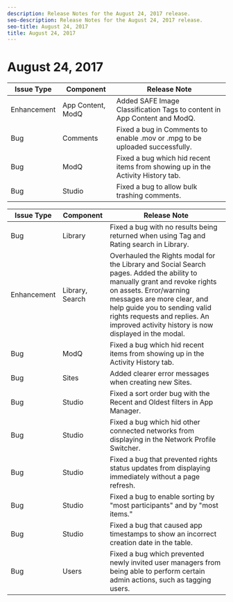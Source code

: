 ```yaml
---
description: Release Notes for the August 24, 2017 release.
seo-description: Release Notes for the August 24, 2017 release.
seo-title: August 24, 2017
title: August 24, 2017
---
```


# August 24, 2017

<table id="table_nyy_ryv_v1b"> 
 <title>Production Release</title> 
 <tgroup cols="3"> 
  <colspec colnum="1" colname="col1" /> 
  <colspec colnum="2" colname="col2" /> 
  <colspec colnum="3" colname="col3" /> 
  <thead> 
   <tr> 
    <th class="entry"><b>Issue Type</b></th> 
    <th class="entry"><b>Component</b></th> 
    <th class="entry"><b>Release Note</b></th> 
   </tr> 
  </thead> 
  <tbody> 
   <tr> 
    <td>Enhancement</td> 
    <td>App Content, ModQ</td> 
    <td>Added SAFE Image Classification Tags to content in App Content and ModQ.</td> 
   </tr>
   <tr> 
    <td>Bug</td> 
    <td>Comments</td> 
    <td>Fixed a bug in Comments to enable .mov or .mpg to be uploaded successfully.</td> 
   </tr> 
   <tr> 
    <td>Bug</td> 
    <td>ModQ</td> 
    <td>Fixed a bug which hid recent items from showing up in the Activity History tab.</td> 
   </tr> 
   <tr> 
    <td>Bug</td> 
    <td>Studio</td> 
    <td>Fixed a bug to allow bulk trashing comments.</td> 
   </tr> 
  </tbody> 
 </tgroup> 
</table>

<table id="table_sgz_1d5_z1b"> 
 <title>UAT Release</title> 
 <tgroup cols="3"> 
  <colspec colnum="1" colname="col1" /> 
  <colspec colnum="2" colname="col2" /> 
  <colspec colnum="3" colname="col3" /> 
  <thead> 
   <tr> 
    <th class="entry"><b>Issue Type</b></th> 
    <th class="entry"><b>Component</b></th> 
    <th class="entry"><b>Release Note</b></th> 
   </tr> 
  </thead> 
  <tbody> 
   <tr> 
    <td>Bug</td> 
    <td>Library</td> 
    <td>Fixed a bug with no results being returned when using Tag and Rating search in Library.</td> 
   </tr> 
   <tr> 
    <td>Enhancement</td> 
    <td>Library, Search</td> 
    <td>Overhauled the Rights modal for the Library and Social Search pages. Added the ability to manually grant and revoke rights on assets. Error/warning messages are more clear, and help guide you to sending valid rights requests and replies. An improved activity history is now displayed in the modal.</td> 
   </tr> 
   <tr> 
    <td>Bug</td> 
    <td>ModQ</td> 
    <td>Fixed a bug which hid recent items from showing up in the Activity History tab.</td> 
   </tr> 
   <tr> 
    <td>Bug</td> 
    <td>Sites</td> 
    <td>Added clearer error messages when creating new Sites.</td> 
   </tr> 
   <tr> 
    <td>Bug</td> 
    <td>Studio</td> 
    <td>Fixed a sort order bug with the Recent and Oldest filters in App Manager.</td> 
   </tr> 
   <tr> 
    <td>Bug</td> 
    <td>Studio</td> 
    <td>Fixed a bug which hid other connected networks from displaying in the Network Profile Switcher.</td> 
   </tr> 
   <tr> 
    <td>Bug</td> 
    <td>Studio</td> 
    <td>Fixed a bug that prevented rights status updates from displaying immediately without a page refresh.</td> 
   </tr> 
   <tr> 
    <td>Bug</td> 
    <td>Studio</td> 
    <td>Fixed a bug to enable sorting by "most participants" and by "most items."</td> 
   </tr> 
   <tr> 
    <td>Bug</td> 
    <td>Studio</td> 
    <td>Fixed a bug that caused app timestamps to show an incorrect creation date in the table.</td> 
   </tr> 
   <tr> 
    <td>Bug</td> 
    <td>Users</td> 
    <td>Fixed a bug which prevented newly invited user managers from being able to perform certain admin actions, such as tagging users.</td> 
   </tr> 
  </tbody> 
 </tgroup> 
</table>

